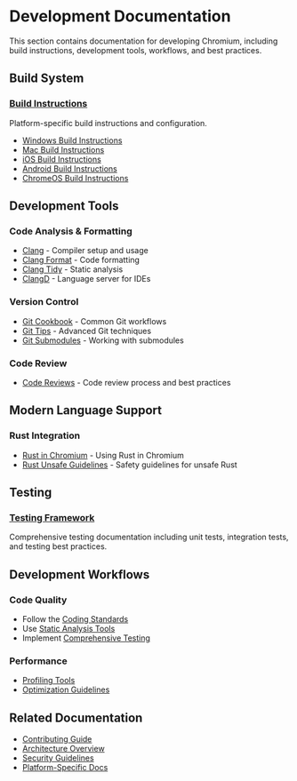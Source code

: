 # Development Documentation

This section contains documentation for developing Chromium, including build instructions, development tools, workflows, and best practices.

## Build System

### [Build Instructions](build/)
Platform-specific build instructions and configuration.

- [Windows Build Instructions](build/windows_build_instructions.md)
- [Mac Build Instructions](build/mac_build_instructions.md)
- [iOS Build Instructions](build/ios_build_instructions.md)
- [Android Build Instructions](build/android_build_instructions.md)
- [ChromeOS Build Instructions](build/chromeos_build_instructions.md)

## Development Tools

### Code Analysis & Formatting
- [Clang](clang.md) - Compiler setup and usage
- [Clang Format](clang_format.md) - Code formatting
- [Clang Tidy](clang_tidy.md) - Static analysis
- [ClangD](clangd.md) - Language server for IDEs

### Version Control
- [Git Cookbook](git_cookbook.md) - Common Git workflows
- [Git Tips](git_tips.md) - Advanced Git techniques
- [Git Submodules](git_submodules.md) - Working with submodules

### Code Review
- [Code Reviews](code_reviews.md) - Code review process and best practices

## Modern Language Support

### Rust Integration
- [Rust in Chromium](rust.md) - Using Rust in Chromium
- [Rust Unsafe Guidelines](rust-unsafe.md) - Safety guidelines for unsafe Rust

## Testing

### [Testing Framework](testing/)
Comprehensive testing documentation including unit tests, integration tests, and testing best practices.

## Development Workflows

### Code Quality
- Follow the [Coding Standards](../contributing/contributing.md#coding-conventions--style)
- Use [Static Analysis Tools](clang_tidy.md)
- Implement [Comprehensive Testing](testing/)

### Performance
- [Profiling Tools](../performance/)
- [Optimization Guidelines](../performance/)

## Related Documentation

- [Contributing Guide](../contributing/contributing.md)
- [Architecture Overview](../architecture/)
- [Security Guidelines](../security/)
- [Platform-Specific Docs](../platforms/)
